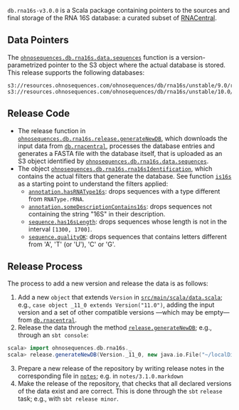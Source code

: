 `db.rna16s-v3.0.0` is a Scala package containing pointers to the sources and final storage of the RNA 16S database: a curated subset of [RNACentral][rnacentral].

## Data Pointers

The [`ohnosequences.db.rna16s.data.sequences`](https://github.com/ohnosequences/db.rna16s/blob/v3.0.0/src/main/scala/data.scala#L67-L72) function is a version-parametrized pointer to the S3 object where the actual database is stored. This release supports the following databases:

```
s3://resources.ohnosequences.com/ohnosequences/db/rna16s/unstable/9.0/rna16s.fa
s3://resources.ohnosequences.com/ohnosequences/db/rna16s/unstable/10.0/rna16s.fa
```

## Release Code

* The release function in [`ohnosequences.db.rna16s.release.generateNewDB`](https://github.com/ohnosequences/db.rna16s/blob/v3.0.0/src/main/scala/release.scala#L83-L115), which downloads the input data from [`db.rnacentral`][db.rnacentral], processes the database entries and generates a FASTA file with the database itself, that is uploaded as an S3 object identified by [`ohnosequences.db.rna16s.data.sequences`](https://github.com/ohnosequences/db.rna16s/blob/v3.0.0/src/main/scala/data.scala#L67-L72).
* The object [`ohnosequences.db.rna16s.rna16sIdentification`](https://github.com/ohnosequences/db.rna16s/blob/v3.0.0/src/main/scala/rna16sIdentification.scala), which contains the actual filters that generate the database. See function [`is16s`](https://github.com/ohnosequences/db.rna16s/blob/v3.0.0/src/main/scala/rna16sIdentification.scala#L7-L23) as a starting point to understand the filters applied:
  * [`annotation.hasRNAType16s`](https://github.com/ohnosequences/db.rna16s/blob/v3.0.0/src/main/scala/rna16sIdentification.scala#L110-116): drops sequences with a type different from `RNAType.rRNA`.
  * [`annotation.someDescriptionContains16s`](https://github.com/ohnosequences/db.rna16s/blob/v3.0.0/src/main/scala/rna16sIdentification.scala#L122-L130): drops sequences not containing the string "16S" in their description.
  * [`sequence.has16sLength`](https://github.com/ohnosequences/db.rna16s/blob/v3.0.0/src/main/scala/rna16sIdentification.scala#L77-L85): drops sequences whose length is not in the interval `[1300, 1700]`.
  * [`sequence.qualityOK`](https://github.com/ohnosequences/db.rna16s/blob/v3.0.0/src/main/scala/rna16sIdentification.scala#L95-L99): drops sequences that contains letters different from 'A', 'T' (or 'U'), 'C' or 'G'.

## Release Process

The process to add a new version and release the data is as follows:

1. Add a new `object` that extends `Version` in [`src/main/scala/data.scala`](https://github.com/ohnosequences/db.rna16s/blob/v3.0.0/src/main/scala/data.scala); e.g., `case object _11_0 extends Version("11.0")`, adding the input version and a set of other compatible versions —which may be empty— from [`db.rnacentral`][db.rnacentral].
2. Release the data through the method [`release.generateNewDB`](https://github.com/ohnosequences/db.rna16s/blob/v3.0.0/src/main/scala/release.scala#L83-L115); e.g., through an `sbt console`:
```scala
scala> import ohnosequences.db.rna16s._
scala> release.generateNewDB(Version._11_0, new java.io.File("~/localDir"))
```
3. Prepare a new release of the repository by writing release notes in the corresponding file in [`notes`](https://github.com/ohnosequences/db.rna16s/blob/v3.0.0/notes); e.g. in `notes/3.1.0.markdown`
4. Make the release of the repository, that checks that all declared versions of the data exist and are correct. This is done through the `sbt` `release` task; e.g., with `sbt release minor`.

[rnacentral]: http://rnacentral.org/
[db.rnacentral]: https://github.com/ohnosequences/db.rnacentral
